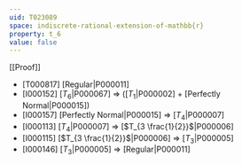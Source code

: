 ```yaml
---
uid: T023089
space: indiscrete-rational-extension-of-mathbb{r}
property: t_6
value: false
---
```

[[Proof]]

* [T000817] [Regular|P000011]
* [I000152] [$T_6$|P000067] => ([$T_1$|P000002] + [Perfectly Normal|P000015])
* [I000157] [Perfectly Normal|P000015] => [$T_4$|P000007]
* [I000113] [$T_4$|P000007] => [$T_{3 \frac{1}{2}}$|P000006]
* [I000115] [$T_{3 \frac{1}{2}}$|P000006] => [$T_3$|P000005]
* [I000146] [$T_3$|P000005] => [Regular|P000011]

